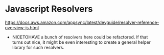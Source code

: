# Javascript Resolvers

https://docs.aws.amazon.com/appsync/latest/devguide/resolver-reference-overview-js.html

- NICETOHAVE a bunch of resolvers here could be refactored. If that turns out nice, it might be
  even interesting to create a general helper library for such resolvers.
